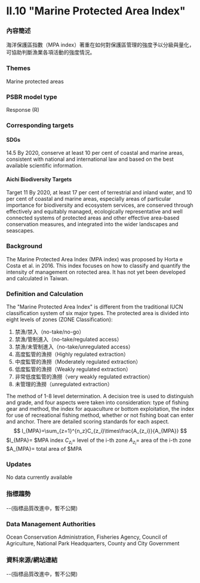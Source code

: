 # II.10 "Marine Protected Area Index"

### 內容簡述
海洋保護區指數（MPA index）著重在如何對保護區管理的強度予以分級與量化，可協助判斷漁業各項活動的強度情況。

### Themes
Marine protected areas
### PSBR model type
Response (R)
### Corresponding targets
#### SDGs
14.5 By 2020, conserve at least 10 per cent of coastal and marine areas, consistent with national and international law and based on the best available scientific information.
#### Aichi Biodiversity Targets
Target 11 By 2020, at least 17 per cent of terrestrial and inland water, and 10 per cent of coastal and marine areas, especially areas of particular importance for biodiversity and ecosystem services, are conserved through effectively and equitably managed, ecologically representative and well connected systems of protected areas and other effective area-based conservation measures, and integrated into the wider landscapes and seascapes.
### Background
The Marine Protected Area Index (MPA index) was proposed by Horta e Costa et al. in 2016. This index focuses on how to classify and quantify the intensity of management on rotected area. It has not yet been developed and calculated in Taiwan.
### Definition and Calculation
The "Marine Protected Area Index" is different from the traditional IUCN classification system of six major types. The protected area is divided into eight levels of zones (ZONE Classification):
1. 禁漁/禁入（no-take/no-go）
2. 禁漁/管制進入（no-take/regulated access）
3. 禁漁/未管制進入（no-take/unregulated access）
4. 高度監管的漁撈（Highly regulated extraction）
5. 中度監管的漁撈（Moderately regulated extraction）
6. 低度監管的漁撈（Weakly  regulated extraction）
7. 非常低度監管的漁撈（very weakly regulated extraction）
8. 未管理的漁撈（unregulated extraction）

The method of 1-8 level determination. A decision tree is used to distinguish and grade, and four aspects were taken into consideration: type of fishing gear and method, the index for aquaculture or bottom exploitation, the index for use of recreational fishing method, whether or not fishing boat can enter and anchor. There are detailed scoring standards for each aspect. $$ I_{MPA}=\sum_{z=1}^{n_z}C_{z_i}\times\frac{A_{z_i}}{A_{MPA}} $$ $I_{MPA}= $MPA index $C_{z_i}=$ level of the i-th zone $A_{z_i}=$ area of the i-th zone $A_{MPA}= total area of $MPA

### Updates
No data currently available
### 指標趨勢
--(指標品質改進中，暫不公開)
### Data Management Authorities
Ocean Conservation Administration, Fisheries Agency, Council of Agriculture, National Park Headquarters, County and City Government
### 資料來源/網站連結
--(指標品質改進中，暫不公開)